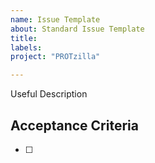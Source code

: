 ```yaml
---
name: Issue Template
about: Standard Issue Template
title: 
labels: 
project: "PROTzilla"

---
```


Useful Description

## Acceptance Criteria
- [ ] 
